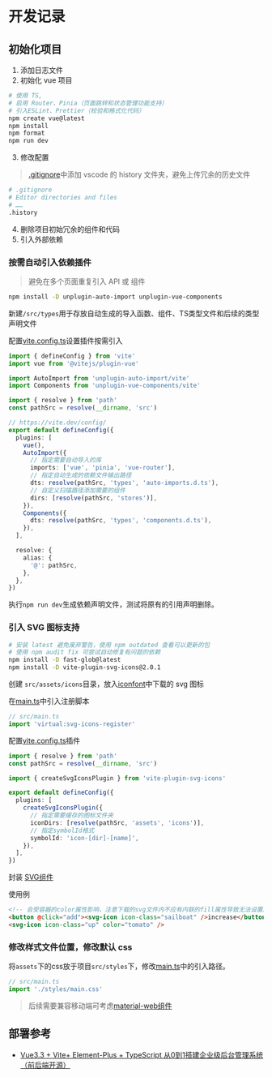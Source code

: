 # 开发记录

## 初始化项目

1. 添加日志文件
2. 初始化 vue 项目

```bash
# 使用 TS,
# 启用 Router、Pinia（页面跳转和状态管理功能支持）
# 引入ESLint、Prettier（校验和格式化代码）
npm create vue@latest
npm install
npm format
npm run dev
```

3. 修改配置

> [.gitignore](./.gitignore)中添加 vscode 的 history 文件夹，避免上传冗余的历史文件

```bash
# .gitignore
# Editor directories and files
# ……
.history
```

4. 删除项目初始冗余的组件和代码
5. 引入外部依赖

### 按需自动引入依赖插件

> 避免在多个页面重复引入 API 或 组件

```bash
npm install -D unplugin-auto-import unplugin-vue-components
```

新建`/src/types`用于存放自动生成的导入函数、组件、TS类型文件和后续的类型声明文件

配置[vite.config.ts](./vite.config.ts)设置插件按需引入

```typescript
import { defineConfig } from 'vite'
import vue from '@vitejs/plugin-vue'

import AutoImport from 'unplugin-auto-import/vite'
import Components from 'unplugin-vue-components/vite'

import { resolve } from 'path'
const pathSrc = resolve(__dirname, 'src')

// https://vite.dev/config/
export default defineConfig({
  plugins: [
    vue(),
    AutoImport({
      // 指定需要自动导入的库
      imports: ['vue', 'pinia', 'vue-router'],
      // 指定自动生成的依赖文件输出路径
      dts: resolve(pathSrc, 'types', 'auto-imports.d.ts'),
      // 自定义扫描路径添加需要的组件
      dirs: [resolve(pathSrc, 'stores')],
    }),
    Components({
      dts: resolve(pathSrc, 'types', 'components.d.ts'),
    }),
  ],

  resolve: {
    alias: {
      '@': pathSrc,
    },
  },
})
```

执行`npm run dev`生成依赖声明文件，测试将原有的引用声明删除。

### 引入 SVG 图标支持

```bash
# 安装 latest 避免废弃警告，使用 npm outdated 查看可以更新的包
# 使用 npm audit fix 可尝试自动修复有问题的依赖
npm install -D fast-glob@latest
npm install -D vite-plugin-svg-icons@2.0.1
```

创建 `src/assets/icons`目录，放入[iconfont](https://www.iconfont.cn)中下载的 svg 图标

在[main.ts](./src/main.ts)中引入注册脚本

```typescript
// src/main.ts
import 'virtual:svg-icons-register'
```

配置[vite.config.ts](./vite.config.ts)插件

```typescript
import { resolve } from 'path'
const pathSrc = resolve(__dirname, 'src')

import { createSvgIconsPlugin } from 'vite-plugin-svg-icons'

export default defineConfig({
  plugins: [
    createSvgIconsPlugin({
      // 指定需要缓存的图标文件夹
      iconDirs: [resolve(pathSrc, 'assets', 'icons')],
      // 指定symbolId格式
      symbolId: 'icon-[dir]-[name]',
    }),
  ],
})
```

封装 [SVG组件](./src/components/SvgIcon.vue)

使用例

```html
<!-- 会受容器的color属性影响，注意下载的svg文件内不应有内联的fill属性导致无法设置颜色 -->
<button @click="add"><svg-icon icon-class="sailboat" />increase</button>
<svg-icon icon-class="up" color="tomato" />
```

### 修改样式文件位置，修改默认 css

将`assets`下的css放于项目`src/styles`下，修改[main.ts](./src/main.ts)中的引入路径。

```typescript
// src/main.ts
import './styles/main.css'
```

> 后续需要兼容移动端可考虑[material-web组件](https://github.com/material-components/material-web?tab=readme-ov-file#material-web)


## 部署参考

- [Vue3.3 + Vite+ Element-Plus + TypeScript 从0到1搭建企业级后台管理系统（前后端开源）](https://juejin.cn/post/7228990409909108793)
